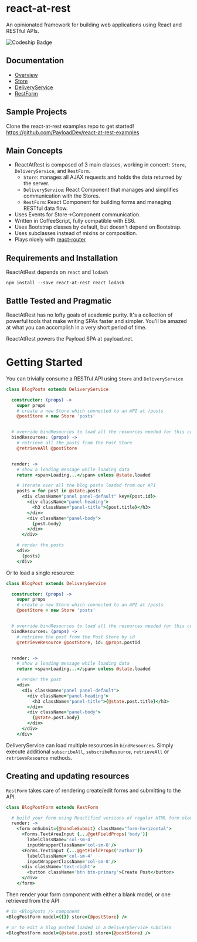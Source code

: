 # react-at-rest
An opinionated framework for building web applications using React and RESTful APIs.

![Codeship Badge](https://codeship.com/projects/27ad5260-a389-0133-6b2c-3a486f5179bd/status?branch=master)

## Documentation

* [Overview](docs/overview.md)
* [Store](docs/store.md)
* [DeliveryService](docs/deliveryservice.md)
* [RestForm](docs/restform.md)

## Sample Projects

Clone the react-at-rest examples repo to get started! https://github.com/PayloadDev/react-at-rest-examples

## Main Concepts

* ReactAtRest is composed of 3 main classes, working in concert: `Store`, `DeliveryService`, and `RestForm`.
  * `Store`: manages all AJAX requests and holds the data returned by the server.
  * `DeliveryService`: React Component that manages and simplifies communication with the Stores.
  * `RestForm`: React Component for building forms and managing RESTful data flow.
* Uses Events for Store->Component communication.
* Written in CoffeeScript, fully compatible with ES6.
* Uses Bootstrap classes by default, but doesn't depend on Bootstrap.
* Uses subclasses instead of mixins or composition.
* Plays nicely with [react-router](https://github.com/rackt/react-router/)

## Requirements and Installation

ReactAtRest depends on `react` and `lodash`

`npm install --save react-at-rest react lodash`

## Battle Tested and Pragmatic

ReactAtRest has no lofty goals of academic purity. It's a collection of powerful tools that make writing SPAs faster and simpler. You'll be amazed at what you can accomplish in a very short period of time.

ReactAtRest powers the Payload SPA at payload.net.

# Getting Started

You can trivially consume a RESTful API using `Store` and `DeliveryService`
```coffeescript
class BlogPosts extends DeliveryService

  constructor: (props) ->
    super props
    # create a new Store which connected to an API at /posts
    @postStore = new Store 'posts'


  # override bindResources to load all the resources needed for this component
  bindResources: (props) ->
    # retrieve all the posts from the Post Store
    @retrieveAll @postStore


  render: ->
    # show a loading message while loading data
    return <span>Loading...</span> unless @state.loaded

    # iterate over all the blog posts loaded from our API
    posts = for post in @state.posts
      <div className="panel panel-default" key={post.id}>
        <div className="panel-heading">
          <h3 className="panel-title">{post.title}</h3>
        </div>
        <div className="panel-body">
          {post.body}
        </div>
      </div>

    # render the posts
    <div>
      {posts}
    </div>
```

Or to load a single resource:

```coffeescript
class BlogPost extends DeliveryService

  constructor: (props) ->
    super props
    # create a new Store which connected to an API at /posts
    @postStore = new Store 'posts'


  # override bindResources to load all the resources needed for this component
  bindResources: (props) ->
    # retrieve the post from the Post Store by id
    @retrieveResource @postStore, id: @props.postId


  render: ->
    # show a loading message while loading data
    return <span>Loading...</span> unless @state.loaded

    # render the post
    <div>
      <div className="panel panel-default">
        <div className="panel-heading">
          <h3 className="panel-title">{@state.post.title}</h3>
        </div>
        <div className="panel-body">
          {@state.post.body}
        </div>
      </div>
    </div>
```

DeliveryService can load multiple resources in `bindResources`. Simply execute additional `subscribeAll`, `subscribeResource`, `retrieveAll` or `retrieveResource` methods.

## Creating and updating resources

`RestForm` takes care of rendering create/edit forms and submitting to the API.

```coffeescript
class BlogPostForm extends RestForm

  # build your form using Reactified versions of regular HTML form elements
  render: ->
    <form onSubmit={@handleSubmit} className="form-horizontal">
      <Forms.TextAreaInput {...@getFieldProps('body')}
        labelClassName='col-sm-4'
        inputWrapperClassName='col-sm-8'/>
      <Forms.TextInput {...@getFieldProps('author')}
        labelClassName='col-sm-4'
        inputWrapperClassName='col-sm-8'/>
      <div className='text-right'>
        <button className='btn btn-primary'>Create Post</button>
      </div>
    </form>
```

Then render your form component with either a blank model, or one retrieved from the API
```coffeescript
# in <BlogPosts /> component
<BlogPostForm model={{}} store={@postStore} />

# or to edit a blog posted loaded in a DeliveryService subclass
<BlogPostForm model={@state.post} store={@postStore} />
```
